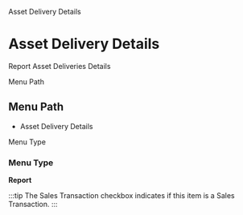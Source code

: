 
Asset Delivery Details
# Asset Delivery Details


Report Asset Deliveries Details

Menu Path
## Menu Path



- Asset Delivery Details

Menu Type
### Menu Type

**Report**

:::tip
The Sales Transaction checkbox indicates if this item is a Sales Transaction.
:::
